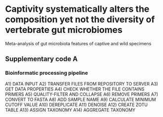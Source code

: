 # Captivity systematically alters the composition yet not the diversity of vertebrate gut microbiomes
Meta-analysis of gut microbiota features of captive and wild specimens

## Supplementary code A
### Bioinformatic processing pipeline

A1) DATA INPUT
A2) TRANSFER FILES FROM REPOSITORY TO SERVER
A3) GET DATA PROPERTIES
A4) CHECK WHETHER THE FILE CONTAINS PRIMERS
A5) QUALITY-FILTER AND COLLAPSE
A6) REMOVE PRIMERS
A7) CONVERT TO FASTA
A8) ADD SAMPLE NAME
A9) CALCULATE MINIMUM CUTOFF VALUE
A10) DEREPLICATE
A11) DENOISE
A12) CREATE ZOTU TABLE
A13) ASSIGN TAXONOMY
A14) AGGREGATE TAXONOMY
